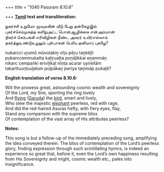 +++
title = "1040 Pasuram 8.10.6"

+++
**[Tamil](/definition/tamil#history "show Tamil definitions") text and transliteration:**

நுகர்ச்சி உறுமோ மூவுலகின் வீடு பேறு தன்கேழ்இல்  
புகர்ச்செம்முகத்த களிறுஅட்ட பொன்ஆழிக்கை என்அம்மான்  
நிகர்ச் செம்பங்கி எரிவிழிகள் நீண்ட அசுரர் உயிர்எல்லாம்  
தகர்த்துஉண்டுஉழலும் புள்பாகன் பெரிய தனிமாப் புகழே?

nukarcci uṟumō mūvulakiṉ vīṭu pēṟu taṉkēḻil  
pukarccemmukatta kaḷiṟuaṭṭa poṉāḻikkai eṉammāṉ  
nikarc cempaṅki eriviḻikaḷ nīṇṭa acurar uyirellām  
takarttuuṇṭuuḻalum puḷpākaṉ periya taṉimāp pukaḻē?

**English translation of verse 8.10.6:**

Will the prowess great, astounding cosmic wealth and sovereignty  
Of the Lord, my Sire, sporting the ring lovely  
And [flying](/definition/flying#history "show flying definitions") ([Garuḍa](/definition/garuda#vaishnavism "show Garuḍa definitions")) the [bird](/definition/bird#history "show bird definitions"), smart and lively,  
Who slew the majestic [elephant](/definition/elephant#history "show elephant definitions") peerless, red with rage,  
And did the red-haired Asuras hefty, with fiery eyes, flay,  
Stand any comparison with the supreme bliss  
Of contemplation of the vast array of His attributes peerless?

**Notes:**

This song is but a follow-up of the immediately preceding song, amplifying the idea conveyed therein. The bliss of contemplation of the Lord’s peerless glory, finding expression through such scintillating hymns, is indeed an experience so great that, before it, even the Lord’s own happiness resulting from His Sovereignty and might, cosmic wealth etc., pales into insignificance.


